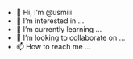 - 👋 Hi, I’m @usmiii
- 👀 I’m interested in ...
- 🌱 I’m currently learning ...
- 💞️ I’m looking to collaborate on ...
- 📫 How to reach me ...

<!---
usmiii/usmiii is a ✨ special ✨ repository because its `README.md` (this file) appears on your GitHub profile.
You can click the Preview link to take a look at your changes.
--->
